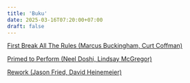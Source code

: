 ```yaml
---
title: 'Buku'
date: 2025-03-16T07:20:00+07:00
draft: false
---
```


[First Break All The Rules (Marcus Buckingham, Curt Coffman)](./first-break-all-the-rules-marcus-buckingham-curt-coffman/)

[Primed to Perform (Neel Doshi, Lindsay McGregor)](./primed-to-perform-neel-doshi-lindsay-mcgregor/)

[Rework (Jason Fried, David Heinemeier)](./rework-jason-fried-david-heinemeier/)
